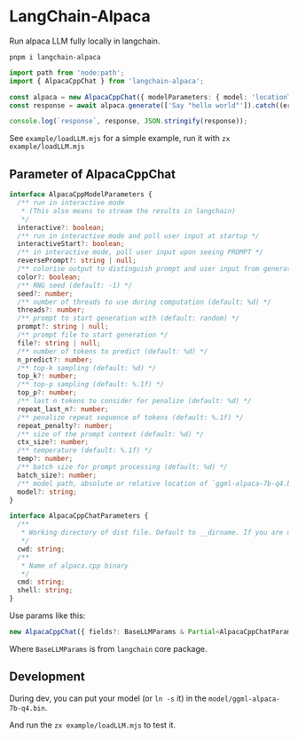 # LangChain-Alpaca

Run alpaca LLM fully locally in langchain.

```shell
pnpm i langchain-alpaca
```

```ts
import path from 'node:path';
import { AlpacaCppChat } from 'langchain-alpaca';

const alpaca = new AlpacaCppChat({ modelParameters: { model: 'locationToYourModel' } });
const response = await alpaca.generate(['Say "hello world"']).catch((error) => console.error(error));

console.log(`response`, response, JSON.stringify(response));
```

See `example/loadLLM.mjs` for a simple example, run it with `zx example/loadLLM.mjs`

## Parameter of AlpacaCppChat

```ts
interface AlpacaCppModelParameters {
  /** run in interactive mode
   * (This also means to stream the results in langchain)
   */
  interactive?: boolean;
  /** run in interactive mode and poll user input at startup */
  interactiveStart?: boolean;
  /** in interactive mode, poll user input upon seeing PROMPT */
  reversePrompt?: string | null;
  /** colorise output to distinguish prompt and user input from generations */
  color?: boolean;
  /** RNG seed (default: -1) */
  seed?: number;
  /** number of threads to use during computation (default: %d) */
  threads?: number;
  /** prompt to start generation with (default: random) */
  prompt?: string | null;
  /** prompt file to start generation */
  file?: string | null;
  /** number of tokens to predict (default: %d) */
  n_predict?: number;
  /** top-k sampling (default: %d) */
  top_k?: number;
  /** top-p sampling (default: %.1f) */
  top_p?: number;
  /** last n tokens to consider for penalize (default: %d) */
  repeat_last_n?: number;
  /** penalize repeat sequence of tokens (default: %.1f) */
  repeat_penalty?: number;
  /** size of the prompt context (default: %d) */
  ctx_size?: number;
  /** temperature (default: %.1f) */
  temp?: number;
  /** batch size for prompt processing (default: %d) */
  batch_size?: number;
  /** model path, absolute or relative location of `ggml-alpaca-7b-q4.bin` model file (default: %s) */
  model?: string;
}

interface AlpacaCppChatParameters {
  /**
   * Working directory of dist file. Default to __dirname. If you are using esm, try set this to node_modules/langchain-alpaca/dist
   */
  cwd: string;
  /**
   * Name of alpaca.cpp binary
   */
  cmd: string;
  shell: string;
}
```

Use params like this:

```ts
new AlpacaCppChat({ fields?: BaseLLMParams & Partial<AlpacaCppChatParameters> & { modelParameters?: Partial<AlpacaCppModelParameters> })
```

Where `BaseLLMParams` is from `langchain` core package.

## Development

During dev, you can put your model (or `ln -s` it) in the `model/ggml-alpaca-7b-q4.bin`.

And run the `zx example/loadLLM.mjs` to test it.
